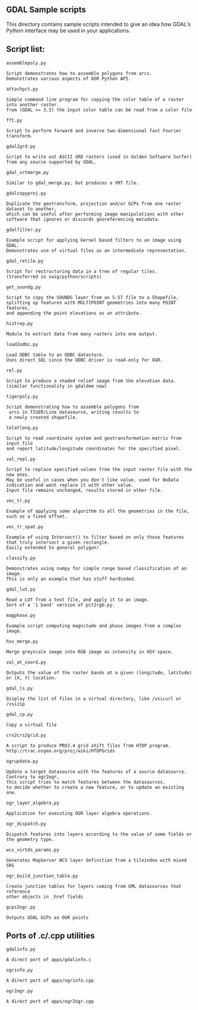 ## GDAL Sample scripts

This directory contains sample scripts intended to give an idea how GDAL's
Python interface may be used in your applications.

## Script list:

`assemblepoly.py`

    Script demonstrates how to assemble polygons from arcs.
    Demonstrates various aspects of OGR Python API.

`attachpct.py`

    Simple command line program for copying the color table of a raster into another raster.
    from (GDAL >= 3.3) the input color table can be read from a color file

`fft.py`

    Script to perform forward and inverse two-dimensional fast Fourier transform.

`gdal2grd.py`

    Script to write out ASCII GRD rasters (used in Golden Software Surfer)
    from any source supported by GDAL.

`gdal_vrtmerge.py`

    Similar to gdal_merge.py, but produces a VRT file.

`gdalcopyproj.py`

    Duplicate the geotransform, projection and/or GCPs from one raster dataset to another,
    which can be useful after performing image manipulations with other software that ignores or discards georeferencing metadata.

`gdalfilter.py`

    Example script for applying kernel based filters to an image using GDAL.
    Demonstrates use of virtual files as an intermediate representation.

`gdal_retile.py`

    Script for restructuring data in a tree of regular tiles.
    (transferred in swig/python/scripts)

`get_soundg.py`

    Script to copy the SOUNDG layer from an S-57 file to a Shapefile,
    splitting up features with MULTIPOINT geometries into many POINT features,
    and appending the point elevations as an attribute.

`histrep.py`

    Module to extract data from many rasters into one output.

`load2odbc.py`

    Load ODBC table to an ODBC datastore.
    Uses direct SQL since the ODBC driver is read-only for OGR.

`rel.py`

    Script to produce a shaded relief image from the elevation data.
    (similar functionality in gdaldem now)

`tigerpoly.py`

    Script demonstrating how to assemble polygons from
     arcs in TIGER/Line datasource, writing results to
     a newly created shapefile.

`tolatlong.py`

    Script to read coordinate system and geotransformation matrix from input file
    and report latitude/longitude coordinates for the specified pixel.

`val_repl.py`

    Script to replace specified values from the input raster file with the new ones.
    May be useful in cases when you don't like value, used for NoData indication and want replace it with other value.
    Input file remains unchanged, results stored in other file.

`vec_tr.py`

    Example of applying some algorithm to all the geometries in the file, such as a fixed offset.

`vec_tr_spat.py`

    Example of using Intersect() to filter based on only those features that truly intersect a given rectangle.
    Easily extended to general polygon!

`classify.py`

    Demonstrates using numpy for simple range based classification of an image.
    This is only an example that has stuff hardcoded.

`gdal_lut.py`

    Read a LUT from a text file, and apply it to an image.
    Sort of a '1 band' version of pct2rgb.py.

`magphase.py`

    Example script computing magnitude and phase images from a complex image.

`hsv_merge.py`

    Merge greyscale image into RGB image as intensity in HSV space.

`val_at_coord.py`

    Outputs the value of the raster bands at a given (longitude, latitude) or (X, Y) location.

`gdal_ls.py`

    Display the list of files in a virtual directory, like /vsicurl or /vsizip

`gdal_cp.py`

    Copy a virtual file

`crs2crs2grid.py`

    A script to produce PROJ.4 grid shift files from HTDP program.
    http://trac.osgeo.org/proj/wiki/HTDPGrids

`ogrupdate.py`

    Update a target datasource with the features of a source datasource. Contrary to ogr2ogr,
    this script tries to match features between the datasources,
    to decide whether to create a new feature, or to update an existing one.

`ogr_layer_algebra.py`

    Application for executing OGR layer algebra operations.

`ogr_dispatch.py`

    Dispatch features into layers according to the value of some fields or the geometry type.

`wcs_virtds_params.py`

    Generates MapServer WCS layer definition from a tileindex with mixed SRS

`ogr_build_junction_table.py`

    Create junction tables for layers coming from GML datasources that reference
    other objects in _href fields

`gcps2ogr.py`

    Outputs GDAL GCPs as OGR points

## Ports of .c/.cpp utilities

`gdalinfo.py`

    A direct port of apps/gdalinfo.c

`ogrinfo.py`

    A direct port of apps/ogrinfo.cpp

`ogr2ogr.py`

    A direct port of apps/ogr2ogr.cpp
